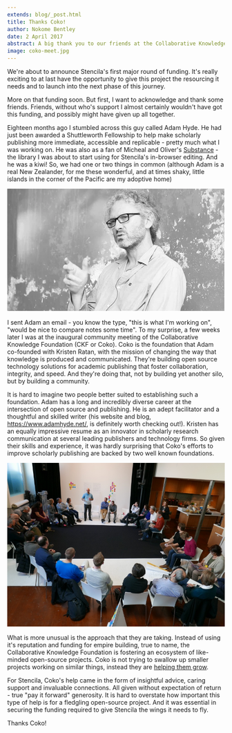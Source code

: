 ```yaml
---
extends: blog/_post.html
title: Thanks Coko!
author: Nokome Bentley
date: 2 April 2017
abstract: A big thank you to our friends at the Collaborative Knowledge Foundation.
image: coko-meet.jpg
---
```


We're about to announce Stencila's first major round of funding. It's really exciting to at last have the opportunity to give this project the resourcing it needs and to launch into the next phase of this journey.

More on that funding soon. But first, I want to acknowledge and thank some friends. Friends, without who's support I almost certainly wouldn't have got this funding, and possibly might have given up all together.

Eighteen months ago I stumbled across this guy called Adam Hyde. He had just been awarded a Shuttleworth Fellowship to help make scholarly publishing more immediate, accessible and replicable - pretty much what I was working on. He was also as a fan of Micheal and Oliver's [Substance](http://substance.io) - the library I was about to start using for Stencila's in-browser editing. And he was a kiwi! So, we had one or two things in common (although Adam is a real New Zealander, for me these wonderful, and at times shaky, little islands in the corner of the Pacific are my adoptive home)

![Adam Hyde, a New Zealander (also a [Shuttleworth Fellow](https://www.shuttleworthfoundation.org/fellows/adam-hyde/), co-founder of the [Collaborative Knowledge Foundation](http://coko.foundation), founder of [BookSprints](https://www.booksprints.net/), founder of [FLOSS Manuals](http://www.flossmanuals.org/), artist, activist and broadcaster). Photo Shuttleworth Foundation.](adam.png)

I sent Adam an email - you know the type, "this is what I'm working on", "would be nice to compare notes some time". To my surprise, a few weeks later I was at the inaugural community meeting of the Collaborative Knowledge Foundation (CKF or Coko). Coko is the foundation that Adam co-founded with Kristen Ratan, with the mission of changing the way that knowledge is produced and communicated. They're building open source technology solutions for academic publishing that foster collaboration, integrity, and speed. And they're doing that, not by building yet another silo, but by building a community.

It is hard to imagine two people better suited to establishing such a foundation. Adam has a long and incredibly diverse career at the intersection of open source and publishing. He is an adept facilitator and a thoughtful and skilled writer (his website and blog, https://www.adamhyde.net/, is definitely worth checking out!). Kristen has an equally impressive resume as an innovator in scholarly research communication at several leading publishers and technology firms. So given their skills and experience, it was hardly surprising that Coko's efforts to improve scholarly publishing are backed by two well known foundations.

![Coko community meeting, San Francisco, December 2015. Photo Coko.](coko-meet.jpg)

What is more unusual is the approach that they are taking. Instead of using it's reputation and funding for empire building, true to name, the Collaborative Knowledge Foundation is fostering an ecosystem of like-minded open-source projects. Coko is not trying to swallow up smaller projects working on similar things, instead they are [helping them grow](https://coko.foundation/sowing-the-seeds-for-change/).

For Stencila, Coko's help came in the form of insightful advice, caring support and invaluable connections. All given without expectation of return - true "pay it forward" generosity. It is hard to overstate how important this type of help is for a fledgling open-source project. And it was essential in securing the funding required to give Stencila the wings it needs to fly.

Thanks Coko!
